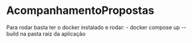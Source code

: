 # AcompanhamentoPropostas

  Para rodar basta ter o docker instalado e rodar:
    - docker compose up --build 
  na pasta raiz da aplicação
  
